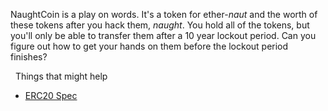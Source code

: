 NaughtCoin is a play on words. It's a token for ether-_naut_ and the worth of these tokens after you hack them, _naught_. You hold all of the tokens, but you'll only be able to transfer them after a 10 year lockout period. Can you figure out how to get your hands on them before the lockout period finishes?

&nbsp;
Things that might help
*  [ERC20 Spec](https://github.com/ethereum/EIPs/blob/master/EIPS/eip-20.md)
